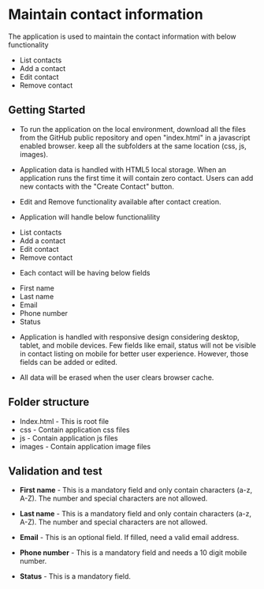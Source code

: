 # Maintain contact information

The application is used to maintain the contact information with below functionality
 - List contacts
 - Add a contact
 - Edit contact
 - Remove contact

 
## Getting Started

* To run the application on the local environment, download all the files from the GitHub public repository and open "index.html" in a javascript enabled browser. keep all the subfolders at the same location (css, js, images).

* Application data is handled with HTML5 local storage. When an application runs the first time it will contain zero contact. Users can add new contacts with the "Create Contact" button.

* Edit and Remove functionality available after contact creation.

* Application will handle below functionalility
 - List contacts
 - Add a contact
 - Edit contact
 - Remove contact

* Each contact will be having below fields
 - First name
 - Last name
 - Email
 - Phone number
 - Status
 
* Application is handled with responsive design considering desktop, tablet, and mobile devices. Few fields like email, status will not be visible in contact listing on mobile for better user experience. However, those fields can be added or edited.

* All data will be erased when the user clears browser cache.


## Folder structure

  * Index.html - This is root file
  * css - Contain application css files
  * js - Contain application js files
  * images - Contain application image files


## Validation and test

* **First name** - This is a mandatory field and only contain characters (a-z, A-Z). The number and special characters are not allowed.

* **Last name** - This is a mandatory field and only contain characters (a-z, A-Z). The number and special characters are not allowed.

* **Email** - This is an optional field. If filled, need a valid email address.

*  **Phone number** - This is a mandatory field and needs a 10 digit mobile number.

* **Status** - This is a mandatory field.